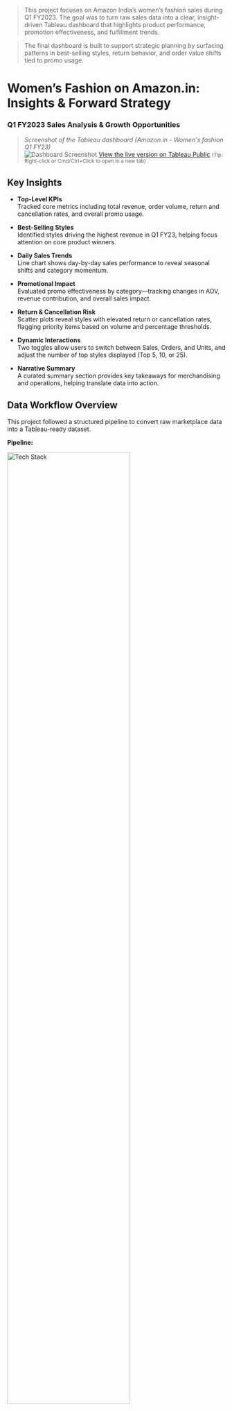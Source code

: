 >This project focuses on Amazon India’s women’s fashion sales during Q1 FY2023. The goal was to turn raw sales data into a clear, insight-driven Tableau dashboard that highlights product performance, promotion effectiveness, and fulfillment trends.

>The final dashboard is built to support strategic planning by surfacing patterns in best-selling styles, return behavior, and order value shifts tied to promo usage.

# Women’s Fashion on Amazon.in: Insights & Forward Strategy
### Q1 FY2023 Sales Analysis & Growth Opportunities

> *Screenshot of the Tableau dashboard (Amazon.in - Women's fashion Q1 FY23)*  
![Dashboard Screenshot](visuals/amazon_in_dashboard.png)
[View the live version on Tableau Public](https://public.tableau.com/app/profile/christopherbolduc/viz/amazon_in_sales_q1fy23/Amazon_in-WomensFashionQ1FY23) <small>(Tip: Right-click or Cmd/Ctrl+Click to open in a new tab)</small>

## Key Insights

- **Top-Level KPIs**  
  Tracked core metrics including total revenue, order volume, return and cancellation rates, and overall promo usage.

- **Best-Selling Styles**  
  Identified styles driving the highest revenue in Q1 FY23, helping focus attention on core product winners.

- **Daily Sales Trends**  
  Line chart shows day-by-day sales performance to reveal seasonal shifts and category momentum.

- **Promotional Impact**  
  Evaluated promo effectiveness by category—tracking changes in AOV, revenue contribution, and overall sales impact.

- **Return & Cancellation Risk**  
  Scatter plots reveal styles with elevated return or cancellation rates, flagging priority items based on volume and percentage thresholds.

- **Dynamic Interactions**  
  Two toggles allow users to switch between Sales, Orders, and Units, and adjust the number of top styles displayed (Top 5, 10, or 25).

- **Narrative Summary**  
  A curated summary section provides key takeaways for merchandising and operations, helping translate data into action.

## Data Workflow Overview

This project followed a structured pipeline to convert raw marketplace data into a Tableau-ready dataset.

**Pipeline:** 

<img src="visuals/tech_stack.png" alt="Tech Stack" width="75%" style="margin-bottom: 12px;">
 
*Raw CSVs → Python Cleaning → SQL Modeling (Staging → Prep → Mart) → Tableau Dashboard*

### Python Cleaning  
Data was first cleaned using Python (`pandas`) and Excel to:
- Resolve formatting and encoding issues
- Normalize inconsistent values (e.g. category/style mismatches)
- Impute missing data where applicable
- Export cleaned files for SQL ingestion

### SQL Staging Layer  
Staging models standardized the raw inputs:
- Removed rows with invalid or mismatched status values
- Renamed key fields for consistency (e.g. `design_no` → `style`, `stock` → `qty`)
- Ensured consistent schemas across datasets

### SQL Prep Layer  
Prep models enriched and transformed the cleaned data:
- Introduced `status_clean` to standardize fulfillment status
- Calculated derived metrics like `avg_sales_per_unit`
- Flagged imputed values for traceability (`amount_filled`)
- Computed style-level metrics such as `style_total_sales` and `style_pct_of_state_sales`
- Consolidated key attributes (fulfillment type, courier status, etc.)

### SQL Mart Layer

The mart layer contains focused aggregations tailored for Tableau visualizations. Each view serves a specific analytical purpose:

- **`mart_amazon_volume`**  
  Aggregates monthly shipped volume by SKU, size, category, and promo usage  
  *Used to analyze unit volume trends across styles, with and without promotions*

- **`mart_amazon_promos`**  
  Summarizes shipped orders by category and style, segmented by promo application  
  *Drives promo performance comparisons and AOV analysis*

- **`mart_amazon_fulfillment_time_region`**  
  Tracks fulfillment outcomes (shipped, cancelled, returned) by date, location, and size  
  *Supports return/cancellation risk analysis*

- **`mart_amazon_category_b2b_state`**  
  Aggregates sales by category, B2B flag, state, and promo usage  
  *Used for supplemental exploration; not directly linked to dashboard visuals*

- **`mart_amazon_geo_sales`**  
  Captures daily sales by style and region (city/state)  
  *Not currently used in the dashboard but useful for potential geographic deep-dives*

### Tableau Dashboard Design  
The dashboard connects directly to mart-level SQL views. It uses parameter toggles, conditional formatting, annotations, and a narrative summary to guide users through key insights.


## Project Structure

    amazon_in_sales/
    ├── data/
    │   ├── raw/                            Original downloaded CSVs
    │   ├── category_disparities.csv        Used for Excel-based category/style cleanup
    │   └── category_disparities_fixed.csv
    │── cleaned_data/                       Final cleaned files used in the pipeline
    ├── models/
    │   ├── staging/                        Staging SQL views
    │   ├── prep/                           Enriched & cleaned transformation models
    │   └── mart/                           Aggregations for dashboard consumption
    ├── notebooks/                          Python notebooks for EDA, cleaning, testing
    ├── visuals/                            Tableau screenshot
    ├── .env                                Environment file containing DB/API credentials
    ├── .gitignore                          Git exclusion rules
    ├── requirements.txt                    Python dependencies for analysis
    ├── LICENSE
    └── README.md

 
## Technologies Used
- **Tableau Desktop**  
  Built the interactive dashboard using parameter toggles, visual KPIs, and annotated narrative insights

- **PostgreSQL (via Supabase)**  
  Hosted and queried the cleaned datasets using Supabase’s cloud-based PostgreSQL environment

- **SQL (dbt-style layered modeling)**  
  Used staging, prep, and mart layers to transform raw data into analytical views

- **Python (pandas, SQLAlchemy)**  
  Cleaned and enriched data using Jupyter notebooks inside Visual Studio Code  
  SQLAlchemy was used for database connections and queries during pipeline development

- **Excel**  
  Assisted in early-stage reconciliation and cleanup (e.g. category mismatches)

## Setup Instructions

To replicate or build on this project:

1. Download the raw datasets from [data.world – Anil Sharma Amazon Dataset](https://data.world/anilsharma87).
2. Create and activate a Python environment (optional but recommended).
3. Install dependencies: `pip install -r requirements.txt`
4. Clean the data using Python (`pandas`) or use the cleaned `.csv` files provided.
5. Run the SQL scripts in the following order:
   - Staging views (`stag_*.sql`)
   - Preparation views (`prep_*.sql`)
   - Mart views (`mart_*.sql`)
6. Connect Tableau to the mart-level views (via Supabase) or export them as `.csv` for local development.

7. Customize or extend the dashboard by adjusting parameters, adding new charts, or connecting additional marts as needed.
 
## Disclaimer

This project is for educational and exploratory purposes only.

The dataset is simulated and publicly available via third-party sources.  
It is not affiliated with, endorsed by, or representative of Amazon Inc.

## License

This project is licensed under the MIT License. See the [`LICENSE`](LICENSE) file for details.

## Author

**Christopher Bolduc**  
[LinkedIn](https://www.linkedin.com/in/christopher-david-bolduc/) • [GitHub](https://github.com/christopherbolduc)
